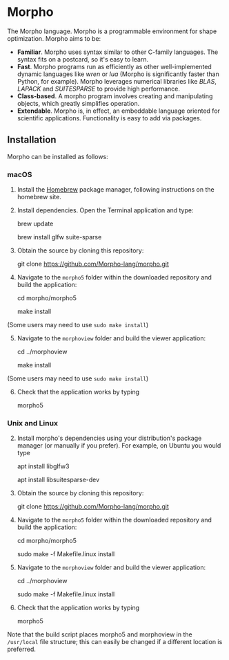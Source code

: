 # Morpho
The Morpho language. Morpho is a programmable environment for shape optimization. Morpho aims to be:

* **Familiar**. Morpho uses syntax similar to other C-family languages. The syntax fits on a postcard, so it's easy to learn.
* **Fast**. Morpho programs run as efficiently as other well-implemented dynamic languages like *wren* or *lua* (Morpho is significantly faster than Python, for example). Morpho leverages numerical libraries like *BLAS*, *LAPACK* and *SUITESPARSE* to provide high performance.
* **Class-based**. A morpho program involves creating and manipulating objects, which greatly simplifies operation.
* **Extendable**. Morpho is, in effect, an embeddable language oriented for scientific applications. Functionality is easy to add via packages.

## Installation

Morpho can be installed as follows:

### macOS

1. Install the [Homebrew](https://brew.sh) package manager, following instructions on the homebrew site.

2. Install dependencies. Open the Terminal application and type:

    brew update

    brew install glfw suite-sparse

3. Obtain the source by cloning this repository:

    git clone https://github.com/Morpho-lang/morpho.git

4. Navigate to the `morpho5` folder within the downloaded repository and build the application:

    cd morpho/morpho5

    make install

(Some users may need to use `sudo make install`)

5. Navigate to the `morphoview` folder and build the viewer application:

    cd ../morphoview

    make install

(Some users may need to use `sudo make install`)

6. Check that the application works by typing

    morpho5

### Unix and Linux

2. Install morpho's dependencies using your distribution's package manager (or manually if you prefer). For example, on Ubuntu you would type

    apt install libglfw3

    apt install libsuitesparse-dev

3. Obtain the source by cloning this repository:

    git clone https://github.com/Morpho-lang/morpho.git

4. Navigate to the `morpho5` folder within the downloaded repository and build the application:

    cd morpho/morpho5

    sudo make -f Makefile.linux install

5. Navigate to the `morphoview` folder and build the viewer application:

    cd ../morphoview

    sudo make -f Makefile.linux install

6. Check that the application works by typing

    morpho5

Note that the build script places morpho5 and morphoview in the `/usr/local` file structure; this can easily be changed if a different location is preferred.
